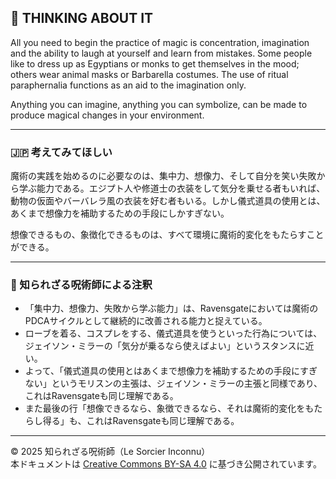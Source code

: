 ## 🧛 THINKING ABOUT IT

All you need to begin the practice of magic is concentration, imagination and the ability to laugh at yourself and learn from mistakes. Some people like to dress up as Egyptians or monks to get themselves in the mood; others wear animal masks or Barbarella costumes. The use of ritual paraphernalia functions as an aid to the imagination only.  

Anything you can imagine, anything you can symbolize, can be made to produce magical changes in your environment.

---

### 🇯🇵 考えてみてほしい

魔術の実践を始めるのに必要なのは、集中力、想像力、そして自分を笑い失敗から学ぶ能力である。エジプト人や修道士の衣装をして気分を乗せる者もいれば、動物の仮面やバーバレラ風の衣装を好む者もいる。しかし儀式道具の使用とは、あくまで想像力を補助するための手段にしかすぎない。  

想像できるもの、象徴化できるものは、すべて環境に魔術的変化をもたらすことができる。

---

### 🐌 知られざる呪術師による注釈

- 「集中力、想像力、失敗から学ぶ能力」は、Ravensgateにおいては魔術のPDCAサイクルとして継続的に改善される能力と捉えている。
- ローブを着る、コスプレをする、儀式道具を使うといった行為については、ジェイソン・ミラーの「気分が乗るなら使えばよい」というスタンスに近い。
- よって、「儀式道具の使用とはあくまで想像力を補助するための手段にすぎない」というモリスンの主張は、ジェイソン・ミラーの主張と同様であり、これはRavensgateも同じ理解である。
- また最後の行「想像できるなら、象徴できるなら、それは魔術的変化をもたらし得る」も、これはRavensgateも同じ理解である。

---

© 2025 知られざる呪術師（Le Sorcier Inconnu）  
本ドキュメントは [Creative Commons BY-SA 4.0](https://creativecommons.org/licenses/by-sa/4.0/deed.ja) に基づき公開されています。
